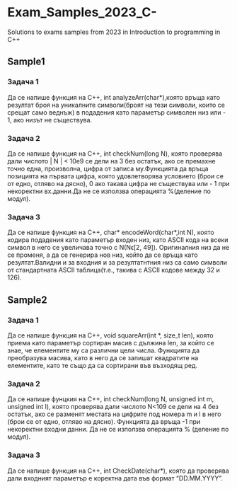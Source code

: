 # Exam_Samples_2023_C-
Solutions to exams samples from 2023 in Introduction to programming in C++

## Sample1

### Задача 1

 Да се напише функция на C++, int analyzeArr(char*),която връща като резултат броя на уникалните символи(броят на тези символи, които се срещат само веднъж) в подадения като параметър символен низ или - 1, ако низът не съществува.

### Задача 2
 Да се напише функция на C++, int checkNum(long N), която проверява дали числото | N | < 10е9 се дели на 3 без остатък, ако се премахне точно една, произволна, цифра от записа му.Функцията да връща позицията на първата цифра, която удовлетворява условието (брои се от едно, отляво на дясно), 0 ако такава цифра не съществува или - 1 при некоректни вх.данни.Да не се използва операцията %(деление по модул).

### Задача 3 
Да се напише функция на C++, char* encodeWord(char*,int N), която кодира подадения като параметър входен низ, като ASCII кода на всеки символ в него се увеличава точно с N(Nϵ[2, 49]). Оригиналния низ да не се променя, а да се генерира нов низ, който да се връща като резултат.Валидни и за входния и за резултатнтния низ са само символи от стандартната ASCII таблица(т.е., такива с ASCII кодове между 32 и 126).

## Sample2

### Задача 1
Да се напише функция на C++, void squareArr(int *, size_t len), която приема като параметър сортиран масив с дължина len, за който се
знае, че елементите му са различни цели числа. Функцията да  преобразува масива, като в него да се запишат квадратите на елементите, като те също да са сортирани във възходящ ред.

### Задача 2
Да се напише фунцкия на C++, int checkNum(long N, unsigned int m, unsigned int l), която проверява дали числото N<109 се дели на 4 без остатък, ако се разменят местата на цифрите под номера m и l в него (брои се от едно, отляво на дясно). Функцията да връща -1 при некоректни входни данни. Да не се използва операцията % (деление по  модул).

### Задача 3
Да се напише функция на С++, int CheckDate(char*), която да проверява дали входният параметър е коректна дата във формат “DD.MM.YYYY”.


